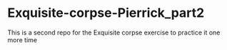 # Exquisite-corpse-Pierrick_part2
This is a second repo for the Exquisite corpse exercise to practice it one more time 
